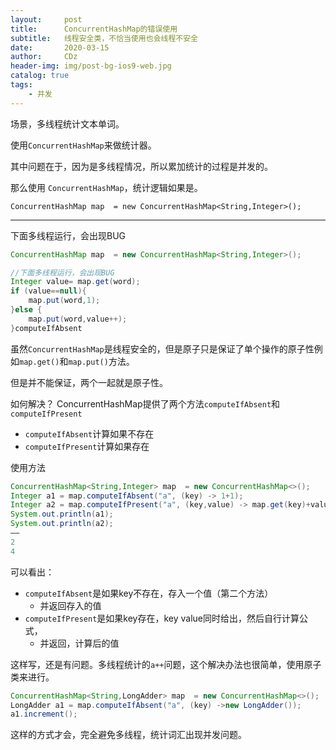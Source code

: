 ```yaml
---
layout:     post
title:      ConcurrentHashMap的错误使用
subtitle:   线程安全类，不恰当使用也会线程不安全
date:       2020-03-15
author:     CDz
header-img: img/post-bg-ios9-web.jpg
catalog: true
tags:
    - 并发
---
```



场景，多线程统计文本单词。

使用`ConcurrentHashMap`来做统计器。

其中问题在于，因为是多线程情况，所以累加统计的过程是并发的。

那么使用 `ConcurrentHashMap`，统计逻辑如果是。

`ConcurrentHashMap map  = new ConcurrentHashMap<String,Integer>();`

---- 
下面多线程运行，会出现BUG

```java
ConcurrentHashMap map  = new ConcurrentHashMap<String,Integer>();

//下面多线程运行，会出现BUG
Integer value= map.get(word);
if (value==null){
    map.put(word,1);
}else {
    map.put(word,value++);
}computeIfAbsent
```

虽然`ConcurrentHashMap`是线程安全的，但是原子只是保证了单个操作的原子性例如`map.get()`和`map.put()`方法。

但是并不能保证，两个一起就是原子性。

如何解决？
ConcurrentHashMap提供了两个方法`computeIfAbsent`和`computeIfPresent`

* `computeIfAbsent`计算如果不存在
* `computeIfPresent`计算如果存在

使用方法

```java
ConcurrentHashMap<String,Integer> map  = new ConcurrentHashMap<>();
Integer a1 = map.computeIfAbsent("a", (key) -> 1+1);
Integer a2 = map.computeIfPresent("a", (key,value) -> map.get(key)+value);
System.out.println(a1);
System.out.println(a2);
——
2
4
```

可以看出：

* `computeIfAbsent`是如果key不存在，存入一个值（第二个方法）
	* 并返回存入的值
* `computeIfPresent`是如果key存在，key value同时给出，然后自行计算公式，
	* 并返回，计算后的值

这样写，还是有问题。多线程统计的`a++`问题，这个解决办法也很简单，使用原子类来进行。

```java
ConcurrentHashMap<String,LongAdder> map  = new ConcurrentHashMap<>();
LongAdder a1 = map.computeIfAbsent("a", (key) ->new LongAdder());
a1.increment();
```

这样的方式才会，完全避免多线程，统计词汇出现并发问题。

